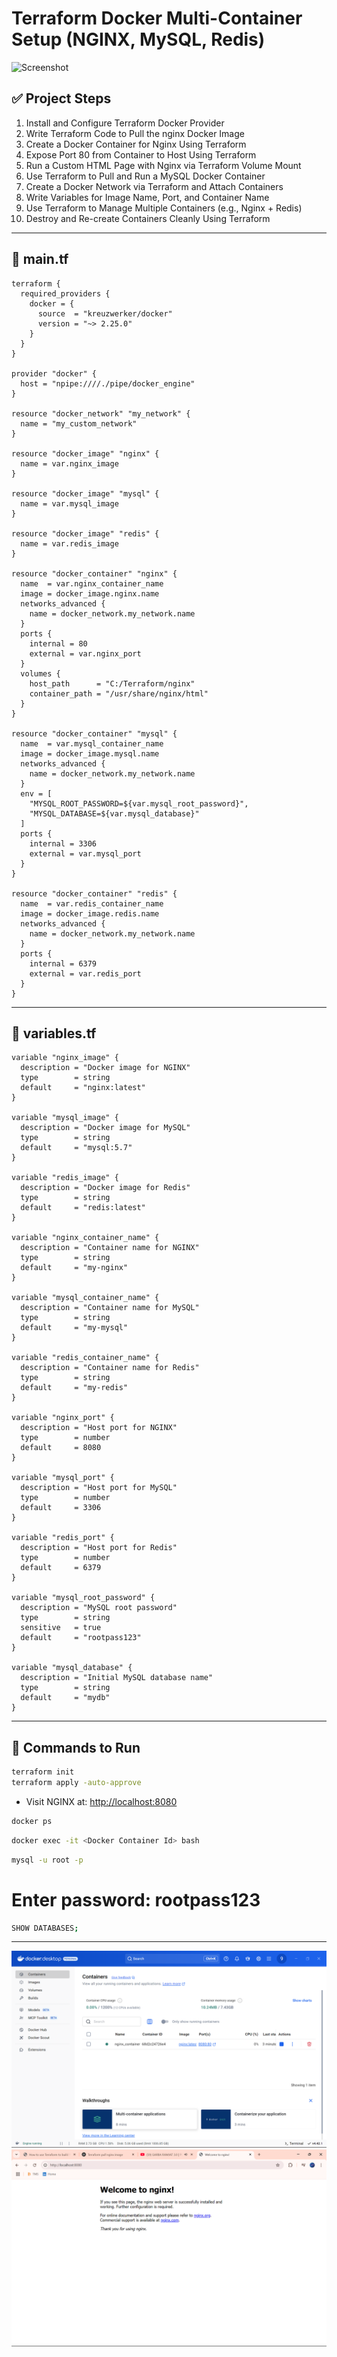 
# Terraform Docker Multi-Container Setup (NGINX, MySQL, Redis)

![Screenshot](C.png)

## ✅ Project Steps

1. Install and Configure Terraform Docker Provider  
2. Write Terraform Code to Pull the nginx Docker Image  
3. Create a Docker Container for Nginx Using Terraform  
4. Expose Port 80 from Container to Host Using Terraform  
5. Run a Custom HTML Page with Nginx via Terraform Volume Mount  
6. Use Terraform to Pull and Run a MySQL Docker Container  
7. Create a Docker Network via Terraform and Attach Containers  
8. Write Variables for Image Name, Port, and Container Name  
9. Use Terraform to Manage Multiple Containers (e.g., Nginx + Redis)  
10. Destroy and Re-create Containers Cleanly Using Terraform  

---

## 📄 main.tf

```hcl
terraform {
  required_providers {
    docker = {
      source  = "kreuzwerker/docker"
      version = "~> 2.25.0"
    }
  }
}

provider "docker" {
  host = "npipe:////./pipe/docker_engine"
}

resource "docker_network" "my_network" {
  name = "my_custom_network"
}

resource "docker_image" "nginx" {
  name = var.nginx_image
}

resource "docker_image" "mysql" {
  name = var.mysql_image
}

resource "docker_image" "redis" {
  name = var.redis_image
}

resource "docker_container" "nginx" {
  name  = var.nginx_container_name
  image = docker_image.nginx.name
  networks_advanced {
    name = docker_network.my_network.name
  }
  ports {
    internal = 80
    external = var.nginx_port
  }
  volumes {
    host_path      = "C:/Terraform/nginx"
    container_path = "/usr/share/nginx/html"
  }
}

resource "docker_container" "mysql" {
  name  = var.mysql_container_name
  image = docker_image.mysql.name
  networks_advanced {
    name = docker_network.my_network.name
  }
  env = [
    "MYSQL_ROOT_PASSWORD=${var.mysql_root_password}",
    "MYSQL_DATABASE=${var.mysql_database}"
  ]
  ports {
    internal = 3306
    external = var.mysql_port
  }
}

resource "docker_container" "redis" {
  name  = var.redis_container_name
  image = docker_image.redis.name
  networks_advanced {
    name = docker_network.my_network.name
  }
  ports {
    internal = 6379
    external = var.redis_port
  }
}
```

---

## 📄 variables.tf

```hcl
variable "nginx_image" {
  description = "Docker image for NGINX"
  type        = string
  default     = "nginx:latest"
}

variable "mysql_image" {
  description = "Docker image for MySQL"
  type        = string
  default     = "mysql:5.7"
}

variable "redis_image" {
  description = "Docker image for Redis"
  type        = string
  default     = "redis:latest"
}

variable "nginx_container_name" {
  description = "Container name for NGINX"
  type        = string
  default     = "my-nginx"
}

variable "mysql_container_name" {
  description = "Container name for MySQL"
  type        = string
  default     = "my-mysql"
}

variable "redis_container_name" {
  description = "Container name for Redis"
  type        = string
  default     = "my-redis"
}

variable "nginx_port" {
  description = "Host port for NGINX"
  type        = number
  default     = 8080
}

variable "mysql_port" {
  description = "Host port for MySQL"
  type        = number
  default     = 3306
}

variable "redis_port" {
  description = "Host port for Redis"
  type        = number
  default     = 6379
}

variable "mysql_root_password" {
  description = "MySQL root password"
  type        = string
  sensitive   = true
  default     = "rootpass123"
}

variable "mysql_database" {
  description = "Initial MySQL database name"
  type        = string
  default     = "mydb"
}
```

---

## 🧪 Commands to Run

```bash
terraform init
terraform apply -auto-approve
```
- Visit NGINX at: [http://localhost:8080](http://localhost:8080)

```bash
docker ps
```

```bash
docker exec -it <Docker Container Id> bash
```

```bash
mysql -u root -p
```
# Enter password: rootpass123

```bash
SHOW DATABASES;
```

---
![Output Screenshot](D.png)
![Output Screenshot](M.png)
